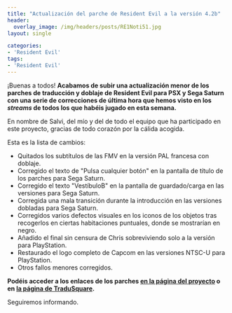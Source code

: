 ```yaml
---
title: "Actualización del parche de Resident Evil a la versión 4.2b"
header:
  overlay_image: /img/headers/posts/RE1Noti51.jpg
layout: single

categories:
- 'Resident Evil'
tags:
- 'Resident Evil'
---
```


¡Buenas a todos! **Acabamos de subir una actualización menor de los parches de traducción y doblaje de Resident Evil para PSX y Sega Saturn con una 
serie de correcciones de última hora que hemos visto en los *streams* de todos los que habéis jugado en esta semana.**

En nombre de Salvi, del mío y del de todo el equipo que ha participado en este proyecto, gracias de todo corazón por la cálida acogida.

Esta es la lista de cambios:

 - Quitados los subtítulos de las FMV en la versión PAL francesa con 
   doblaje.
 - Corregido el texto de "Pulsa cualquier botón" en la pantalla de 
   título de los parches para Sega Saturn.
 - Corregido el texto "VestíbuloB" en la pantalla de guardado/carga en 
   las versiones para Sega Saturn.
 - Corregida una mala transición durante la introducción en las 
   versiones dobladas para Sega Saturn.
 - Corregidos varios defectos visuales en los iconos de los objetos 
   tras recogerlos en ciertas habitaciones puntuales, donde se 
   mostrarían en negro.
 - Añadido el final sin censura de Chris sobreviviendo solo a la 
   versión para PlayStation.
 - Restaurado el logo completo de Capcom en las versiones NTSC-U para 
   PlayStation.
 - Otros fallos menores corregidos.

**Podéis acceder a los enlaces de los parches [en la página del proyecto](https://tiovictor.romhackhispano.org/resident-evil-directors-cut/) o en [la página de TraduSquare](https://tradusquare.es/proyectos/resident-evil-director/).**

Seguiremos informando.

